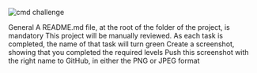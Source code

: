 ![cmd challenge](https://1.bp.blogspot.com/-HC5TnlBNWUo/WJz0lcQJdCI/AAAAAAAA4hQ/flTwf7gl7p8Bi54eUbvRyipV3bCS_3dXACLcB/s1600/cmdchallenge.png)

General
A README.md file, at the root of the folder of the project, is mandatory
This project will be manually reviewed.
As each task is completed, the name of that task will turn green
Create a screenshot, showing that you completed the required levels
Push this screenshot with the right name to GitHub, in either the PNG or JPEG format
